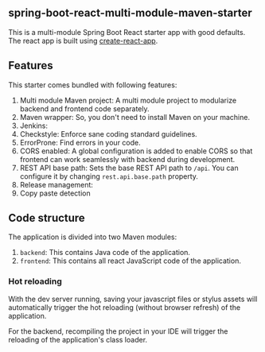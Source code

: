 spring-boot-react-multi-module-maven-starter
-----

This is a multi-module Spring Boot React starter app with good defaults. The react app is built using [create-react-app](https://github.com/facebookincubator/create-react-app).

## Features

This starter comes bundled with following features:

1. Multi module Maven project: A multi module project to modularize backend and frontend code separately.
2. Maven wrapper: So, you don't need to install Maven on your machine.
3. Jenkins:
4. Checkstyle: Enforce sane coding standard guidelines.
5. ErrorProne: Find errors in your code.
6. CORS enabled: A global configuration is added to enable CORS so that frontend can work seamlessly with backend during development.
7. REST API base path: Sets the base REST API path to `/api`. You can configure it by changing `rest.api.base.path` property.
8. Release management:
9. Copy paste detection

## Code structure

The application is divided into two Maven modules:

1. `backend`: This contains Java code of the application.
2. `frontend`: This contains all react JavaScript code of the application.

### Hot reloading

With the dev server running, saving your javascript files or stylus assets will automatically trigger the hot reloading
(without browser refresh) of the application.

For the backend, recompiling the project in your IDE will trigger the reloading of the application's class loader.
